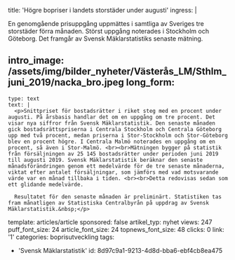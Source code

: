 title: 'Högre bopriser i landets storstäder under augusti'
ingress: |
  <p>En genomgående prisuppgång uppmättes i samtliga av Sveriges tre storstäder förra månaden. Störst uppgång noterades i Stockholm och Göteborg. Det framgår av Svensk Mäklarstatistiks senaste mätning.
  </p>
  
intro_image: /assets/img/bilder_nyheter/Västerås_LM/Sthlm_juni_2019/nacka_bro.jpeg
long_form:
  -
    type: text
    text: |
      <p>Snittpriset för bostadsrätter i riket steg med en procent under augusti. På årsbasis handlar det om en uppgång om tre procent. Det visar nya siffror från Svensk Mäklarstatistik. Den senaste månaden gick bostadsrättspriserna i Centrala Stockholm och Centrala Göteborg upp med två procent, medan priserna i Stor-Stockholm och Stor-Göteborg blev en procent högre. I Centrala Malmö noterades en uppgång om en procent, så även i Stor-Malmö. <br><br>Mätningen bygger på statistik från försäljningen av 25 145 bostadsrätter under perioden juni 2019 till augusti 2019. Svensk Mäklarstatistik beräknar den senaste månadsförändringen genom ett medelvärde för de tre senaste månaderna, viktat efter antalet försäljningar, som jämförs med vad motsvarande värde var en månad tillbaka i tiden. <br><br>Detta redovisas sedan som ett glidande medelvärde.  
      
      Resultatet för den senaste månaden är preliminärt. Statistiken tas fram månatligen av Statistiska Centralbyrån på uppdrag av Svensk Mäklarstatistik.&nbsp;</p>
      
template: articles/article
sponsored: false
artikel_typ: nyhet
views: 247
puff_font_size: 24
article_font_size: 24
topnews_font_size: 48
clicks: 0
link: '1'
categories: boprisutveckling
tags:
  - 'Svensk Mäklarstatistik'
id: 8d97c9a1-9213-4d8d-bba6-ebf4cb8ea475
